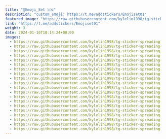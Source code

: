 ```yaml
---
title: "@Emoji_Set 🇨🇳"
description: "custom_emoji: https://t.me/addstickers/Emojiset01"
featured_image: "https://raw.githubusercontent.com/kylelin1998/tg-sticker-spreading-worldwide-images/main/img/95418d83-25b9-4cc4-a6cd-04c124f9790d.jpg"
link: "https://t.me/addstickers/Emojiset01"
weight: 3
date: 2024-01-16T10:14:24+08:00
images:
  - https://raw.githubusercontent.com/kylelin1998/tg-sticker-spreading-worldwide-images/main/img/95418d83-25b9-4cc4-a6cd-04c124f9790d.jpg
  - https://raw.githubusercontent.com/kylelin1998/tg-sticker-spreading-worldwide-images/main/img/66563c11-14e1-4a88-a39d-3f654aac8da8.jpg
  - https://raw.githubusercontent.com/kylelin1998/tg-sticker-spreading-worldwide-images/main/img/7c98ee7c-1d4f-4a63-bf52-e03faf18180c.jpg
  - https://raw.githubusercontent.com/kylelin1998/tg-sticker-spreading-worldwide-images/main/img/b1f09848-f3c5-4ee5-afa3-8178d4ad552c.jpg
  - https://raw.githubusercontent.com/kylelin1998/tg-sticker-spreading-worldwide-images/main/img/420b335a-1377-4a79-91b5-32386a6b89ec.jpg
  - https://raw.githubusercontent.com/kylelin1998/tg-sticker-spreading-worldwide-images/main/img/bfd10574-d3e6-41d8-bd86-6a368bd2e05a.jpg
  - https://raw.githubusercontent.com/kylelin1998/tg-sticker-spreading-worldwide-images/main/img/c1ec5a21-8c0e-43ba-88e4-da47b23b0c36.jpg
  - https://raw.githubusercontent.com/kylelin1998/tg-sticker-spreading-worldwide-images/main/img/9e561708-24a7-44e3-bc8b-8ceda7ec254e.jpg
  - https://raw.githubusercontent.com/kylelin1998/tg-sticker-spreading-worldwide-images/main/img/9620074c-d96e-45bb-a8fc-6d0f276d2206.jpg
  - https://raw.githubusercontent.com/kylelin1998/tg-sticker-spreading-worldwide-images/main/img/0b7db13f-aec2-434c-bbfa-5933a91c4050.jpg
  - https://raw.githubusercontent.com/kylelin1998/tg-sticker-spreading-worldwide-images/main/img/00ff2d3d-95b8-49d1-962d-053b3b8aea8e.jpg
  - https://raw.githubusercontent.com/kylelin1998/tg-sticker-spreading-worldwide-images/main/img/43c354db-b6c7-4501-9671-2fd2317ffee9.jpg
  - https://raw.githubusercontent.com/kylelin1998/tg-sticker-spreading-worldwide-images/main/img/a956f711-6532-4ebe-aacb-0b767760afe9.jpg
  - https://raw.githubusercontent.com/kylelin1998/tg-sticker-spreading-worldwide-images/main/img/ad72bc9a-9837-4a7a-aea2-704bfdd68204.jpg
  - https://raw.githubusercontent.com/kylelin1998/tg-sticker-spreading-worldwide-images/main/img/e54ce3e0-692e-431a-91bf-e5ccebf2da57.jpg
  - https://raw.githubusercontent.com/kylelin1998/tg-sticker-spreading-worldwide-images/main/img/9a26c5b9-b183-4fc4-956b-2327c71a4631.jpg
  - https://raw.githubusercontent.com/kylelin1998/tg-sticker-spreading-worldwide-images/main/img/3a0a5f61-28a6-473a-88e8-f3aa05f3aafa.jpg
  - https://raw.githubusercontent.com/kylelin1998/tg-sticker-spreading-worldwide-images/main/img/9a70350a-57b8-441d-aca4-913f21cef48f.jpg
  - https://raw.githubusercontent.com/kylelin1998/tg-sticker-spreading-worldwide-images/main/img/cca6aadb-c8df-4605-8599-0d07fa9f5e20.jpg
  - https://raw.githubusercontent.com/kylelin1998/tg-sticker-spreading-worldwide-images/main/img/7903e773-8d02-4cc8-9c6b-205e7247afe1.jpg
---
```

